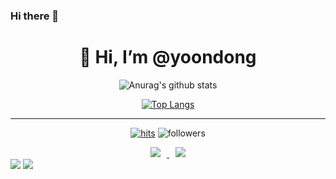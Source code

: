 ### Hi there 👋
<div align=center><h1>👋 Hi, I’m @yoondong </h1></div>

<div align=center>

![Anurag's github stats](https://github-readme-stats.vercel.app/api?username=benishad&show_icons=true&theme=radical) 

[![Top Langs](https://github-readme-stats.vercel.app/api/top-langs/?username=benishad&layout=compact&theme=dracula)](https://github.com/benishad)

<hr>

[![hits](https://hits.seeyoufarm.com/api/count/incr/badge.svg?url=https%3A%2F%2Fgithub.com%2Fohbyul&count_bg=%237A7A7A&title_bg=%23FFADCC&icon=reverbnation.svg&icon_color=%23FF0000&title=hits&edge_flat=false)](https://hits.seeyoufarm.com)
![followers](https://img.shields.io/github/followers/ohbyul?style=social)


<a href="https://instagram.com/fivepxint">
    <img 
        src="http://img.shields.io/badge/-Instagram-black?style=flat&logo=Instagram&link=https://www.instagram.com/yoondong.22/"
        style="height : auto; margin-left : 10px; margin-right : 10px;"/>
</a> <a href="mailto:qpslti1033@gmail.com">
    <img 
        src="https://img.shields.io/badge/Gmail-d14836?style=flat-square&logo=Gmail&logoColor=white&link=mailto:qpslti1033@gmail.com"
        style="height : auto; margin-left : 10px; margin-right : 10px;"/>
</a>

</div>


<img src="https://img.shields.io/badge/github-GIVEME--STAR-red"/>
<img src="https://img.shields.io/badge/-0696D7?style=flat-square&logo=Autodesk&logoColor=white"/>
                                                                                               

<!--
**benishad/benishad** is a ✨ _special_ ✨ repository because its `README.md` (this file) appears on your GitHub profile.
<a href="버튼을 눌렀을 때 이동할 링크" target="_blank"><img src="https://img.shields.io/badge/Autodesk-#0696D7?style=flat-square&logo=Autodesk&logoColor=white"/></a>

Here are some ideas to get you started:

- 🔭 I’m currently working on ...
- 🌱 I’m currently learning ...
- 👯 I’m looking to collaborate on ...
- 🤔 I’m looking for help with ...
- 💬 Ask me about ...
- 📫 How to reach me: ...
- 😄 Pronouns: ...
- ⚡ Fun fact: ...
-->
